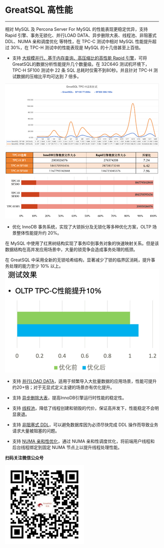 # GreatSQL 高性能
---

相对 MySQL 及 Percona Server For MySQL 的性能表现更稳定优异，支持 Rapid 引擎、事务无锁化、并行LOAD DATA、异步删除大表、线程池、非阻塞式DDL、NUMA 亲和调度优化 等特性，在 TPC-C 测试中相对 MySQL 性能提升超过 30%，在 TPC-H 测试中的性能表现是 MySQL 的十几倍甚至上百倍。

- 支持 [大规模并行、基于内存查询、高压缩比的高性能 Rapid 引擎](./5-1-highperf-rapid-engine.md)，可将GreatSQL的数据分析性能提升几个数量级。在 32C64G 测试机环境下，TPC-H SF100 测试中 22 条 SQL 总耗时仅需不到80秒。并且针对 TPC-H 测试数据的压缩比平均可达到 7 倍多。

![GreatSQL Rapid 引擎 TPC-H SF100 性能测试表现突出](../10-optimze/greatsql-tpch-sf100-vs-sf300.jpg)

![GreatSQL Rapid 引擎数据压缩比平均 7 倍多](./5-1-highperf-rapid-engine-01.png)

- 优化 InnoDB 事务系统，实现了大锁拆分及无锁化等多种优化方案，OLTP 场景整体性能提升约 20%。

在 MySQL 中使用了红黑树结构实现了事务ID到事务对象的快速映射关系。但是该数据结构在高并发应用场景中，大量的锁竞争会造成事务处理的瓶颈。

在 GreatSQL 中采用全新的无锁哈希结构，显著减少了锁的临界区消耗，提升事务处理的能力至少 10% 以上。
![GreatSQL TPC-C性能测试提升约10%](./5-1-highperf-01.jpg)

- 支持 [并行LOAD DATA](./5-1-highperf-parallel-load.md)，适用于频繁导入大批量数据的应用场景，性能可提升约20+倍；对于无显式定义主键的场景亦有优化提升。

- 支持 [异步删除大表](./5-1-highperf-async-purge-big-table.md)，提高InnoDB引擎运行时性能的稳定性。

- 支持 [线程池](./5-1-highperf-thread-pool.md)，降低了线程创建和销毁的代价，保证高并发下，性能稳定不会明显衰退。

- 支持 [非阻塞式 DDL](./5-1-highperf-nonblocking-ddl.md)，可以避免数据库因为必须尽快完成 DDL 操作而导致业务请求大量被阻塞的问题。

- 支持 [NUMA 亲和性优化](./5-1-highperf-numa-affinity.md)，通过 NUMA 亲和性调度优化，将前端用户线程和后台线程绑定到固定 NUMA 节点上以提升线程处理性能。


**扫码关注微信公众号**

![greatsql-wx](../greatsql-wx.jpg)
